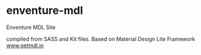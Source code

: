 # enventure-mdl
Enventure MDL Site

compiled from SASS and Kit files.
Based on Material Design Lite Framework www.getmdl.io
